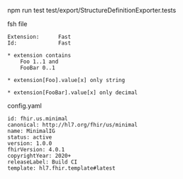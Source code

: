  npm run test test/export/StructureDefinitionExporter.tests 

fsh file
```
Extension:      Fast
Id:             Fast

* extension contains
    Foo 1..1 and
    FooBar 0..1 

* extension[Foo].value[x] only string

* extension[FooBar].value[x] only decimal
```
config.yaml
```
id: fhir.us.minimal
canonical: http://hl7.org/fhir/us/minimal
name: MinimalIG
status: active
version: 1.0.0
fhirVersion: 4.0.1
copyrightYear: 2020+
releaseLabel: Build CI
template: hl7.fhir.template#latest
```